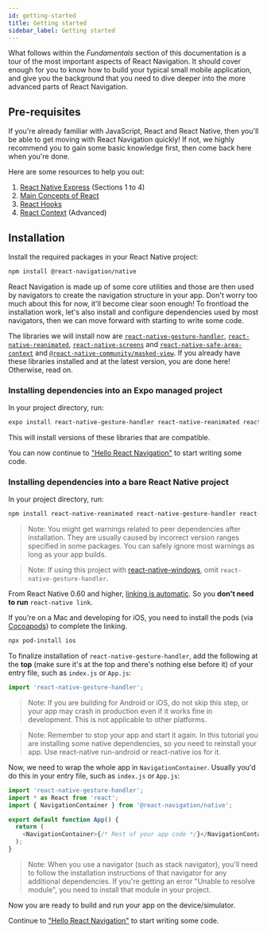 ```yaml
---
id: getting-started
title: Getting started
sidebar_label: Getting started
---
```


What follows within the _Fundamentals_ section of this documentation is a tour of the most important aspects of React Navigation. It should cover enough for you to know how to build your typical small mobile application, and give you the background that you need to dive deeper into the more advanced parts of React Navigation.

## Pre-requisites

If you're already familiar with JavaScript, React and React Native, then you'll be able to get moving with React Navigation quickly! If not, we highly recommend you to gain some basic knowledge first, then come back here when you're done.

Here are some resources to help you out:

1. [React Native Express](http://reactnativeexpress.com/) (Sections 1 to 4)
2. [Main Concepts of React](https://reactjs.org/docs/hello-world.html)
3. [React Hooks](https://reactjs.org/docs/hooks-intro.html)
4. [React Context](https://reactjs.org/docs/context.html) (Advanced)

## Installation

Install the required packages in your React Native project:

```bash npm2yarn
npm install @react-navigation/native
```

React Navigation is made up of some core utilities and those are then used by navigators to create the navigation structure in your app. Don't worry too much about this for now, it'll become clear soon enough! To frontload the installation work, let's also install and configure dependencies used by most navigators, then we can move forward with starting to write some code.

The libraries we will install now are [`react-native-gesture-handler`](https://github.com/software-mansion/react-native-gesture-handler), [`react-native-reanimated`](https://github.com/software-mansion/react-native-reanimated), [`react-native-screens`](https://github.com/software-mansion/react-native-screens) and [`react-native-safe-area-context`](https://github.com/th3rdwave/react-native-safe-area-context) and [`@react-native-community/masked-view`](https://github.com/react-native-community/react-native-masked-view). If you already have these libraries installed and at the latest version, you are done here! Otherwise, read on.

### Installing dependencies into an Expo managed project

In your project directory, run:

```sh
expo install react-native-gesture-handler react-native-reanimated react-native-screens react-native-safe-area-context @react-native-community/masked-view
```

This will install versions of these libraries that are compatible.

You can now continue to ["Hello React Navigation"](hello-react-navigation.md) to start writing some code.

### Installing dependencies into a bare React Native project

In your project directory, run:

```bash npm2yarn
npm install react-native-reanimated react-native-gesture-handler react-native-screens react-native-safe-area-context @react-native-community/masked-view
```

> Note: You might get warnings related to peer dependencies after installation. They are usually caused by incorrect version ranges specified in some packages. You can safely ignore most warnings as long as your app builds.

> Note: If using this project with [react-native-windows](https://github.com/microsoft/react-native-windows), omit `react-native-gesture-handler`.

From React Native 0.60 and higher, [linking is automatic](https://github.com/react-native-community/cli/blob/master/docs/autolinking.md). So you **don't need to run** `react-native link`.

If you're on a Mac and developing for iOS, you need to install the pods (via [Cocoapods](https://cocoapods.org/)) to complete the linking.

```sh
npx pod-install ios
```

To finalize installation of `react-native-gesture-handler`, add the following at the **top** (make sure it's at the top and there's nothing else before it) of your entry file, such as `index.js` or `App.js`:

```js
import 'react-native-gesture-handler';
```

> Note: If you are building for Android or iOS, do not skip this step, or your app may crash in production even if it works fine in development. This is not applicable to other platforms.

> Note: Remember to stop your app and start it again. In this tutorial you are installing some native dependencies, so you need to reinstall your app. Use react-native run-android or react-native ios for it.

Now, we need to wrap the whole app in `NavigationContainer`. Usually you'd do this in your entry file, such as `index.js` or `App.js`:

```js
import 'react-native-gesture-handler';
import * as React from 'react';
import { NavigationContainer } from '@react-navigation/native';

export default function App() {
  return (
    <NavigationContainer>{/* Rest of your app code */}</NavigationContainer>
  );
}
```

> Note: When you use a navigator (such as stack navigator), you'll need to follow the installation instructions of that navigator for any additional dependencies. If you're getting an error "Unable to resolve module", you need to install that module in your project.

Now you are ready to build and run your app on the device/simulator.

Continue to ["Hello React Navigation"](hello-react-navigation.md) to start writing some code.
